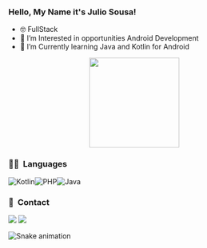 ### Hello, My Name it's Julio Sousa! 

- 🤓 FullStack
- 🧐 I’m Interested in opportunities Android Development
- 🌱 I’m Currently learning Java and Kotlin for Android

<p align="center">
<a href="https://github.com/juliocsanchez"> 
  <img height="180em" src="https://github-readme-stats-eight-theta.vercel.app/api?username=juliocsanchez&show_icons=true&theme=nightowl&include_all_commits=true&count_private=true"/>
</a>
</p>
  
  ### 👨‍💻  &nbsp;Languages
<img alt="Kotlin" src="https://img.shields.io/badge/Kotlin-0095D5?&style=for-the-badge&logo=kotlin&logoColor=white"/><img alt="PHP" src="https://img.shields.io/badge/PHP-777BB4?style=for-the-badge&logo=php&logoColor=white"/><img alt="Java" src="https://img.shields.io/badge/Java-ED8B00?style=for-the-badge&logo=java&logoColor=white"/>
  
  ### 📱 &nbsp;Contact
  <div>
  <a href="https://www.linkedin.com/in/julio-sousa-5aa0a0229/" target="_blank"><img src="https://img.shields.io/badge/-LinkedIn-%23007B5?style=for-the-badge&logo=linkedin&logoColor=white" target="_blank"></a>
    <a href="mailto:juliocspfc@gmail.com"><img src="https://img.shields.io/badge/-Gmail-%23333?style=for-the-badge&logo=gmail&logoColor=white" target="_blank"></a>
    
  
![Snake animation](https://github.com/juliocsanchez/juliocsanchez/blob/output/github-contribution-grid-snake.svg)
  </div>
  
  
  
<!---
juliocsanchez/juliocsanchez is a ✨ special ✨ repository because its `README.md` (this file) appears on your GitHub profile.
You can click the Preview link to take a look at your changes.
--->
